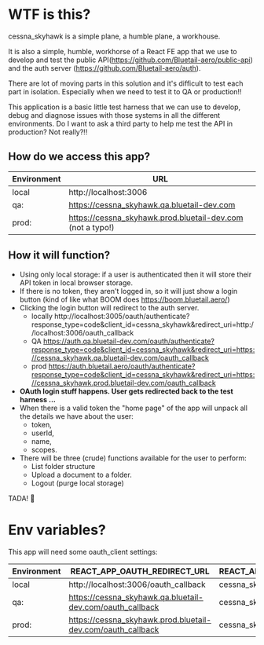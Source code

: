 # WTF is this?

cessna_skyhawk is a simple plane, a humble plane, a workhouse.

It is also a simple, humble, workhorse of a React FE app that we use to develop and test the public API(https://github.com/Bluetail-aero/public-api) and the auth server (https://github.com/Bluetail-aero/auth).

There are lot of moving parts in this solution and it's difficult to test each part in isolation. 
Especially when we need to test it to QA or production!!

This application is a basic little test harness that we can use to develop, debug and diagnose issues with those systems in all the different environments.  Do I want to ask a third party to help me test the API in production? Not really?!!

## How do we access this app?

| Environment | URL                                                        |
| ----------- | ---------------------------------------------------------- |
| local       | http://localhost:3006                                      |
| qa:         | https://cessna_skyhawk.qa.bluetail-dev.com                 |
| prod:       | https://cessna_skyhawk.prod.bluetail-dev.com (not a typo!) |


## How it will function?

- Using only local storage: if a user is authenticated then it will store their API token in local browser storage.
- If there is no token, they aren't logged in, so it will just show a login button (kind of like what BOOM does https://boom.bluetail.aero/)
- Clicking the login button will redirect to the auth server.
   - locally http://localhost:3005/oauth/authenticate?response_type=code&client_id=cessna_skyhawk&redirect_uri=http://localhost:3006/oauth_callback
   - QA https://auth.qa.bluetail-dev.com/oauth/authenticate?response_type=code&client_id=cessna_skyhawk&redirect_uri=https://cessna_skyhawk.qa.bluetail-dev.com/oauth_callback
   - prod https://auth.bluetail.aero/oauth/authenticate?response_type=code&client_id=cessna_skyhawk&redirect_uri=https://cessna_skyhawk.prod.bluetail-dev.com/oauth_callback
- **OAuth login stuff happens. User gets redirected back to the test harness ...**
- When there is a valid token the "home page" of the app will unpack all the details we have about the user: 
  - token, 
  - userId, 
  - name, 
  - scopes.
- There will be three (crude) functions available for the user to perform:
  - List folder structure
  - Upload a document to a folder.
  - Logout (purge local storage)

TADA! 🎉

# Env variables?

This app will need some oauth_client settings:

| Environment | REACT_APP_OAUTH_REDIRECT_URL                                | REACT_APP_OAUTH_CLIENT_ID | REACT_APP_OAUTH_CLIENT_SECRET |
| ----------- | ----------------------------------------------------------- | ------------------------- | ----------------------------- |
| local       | http://localhost:3006/oauth_callback                        | cessna_skyhawk            | btjJvcqiycM3Q3JE6ve7AJVP      |
| qa:         | https://cessna_skyhawk.qa.bluetail-dev.com/oauth_callback   | cessna_skyhawk            | ************************      |
| prod:       | https://cessna_skyhawk.prod.bluetail-dev.com/oauth_callback | cessna_skyhawk            | ************************      |
